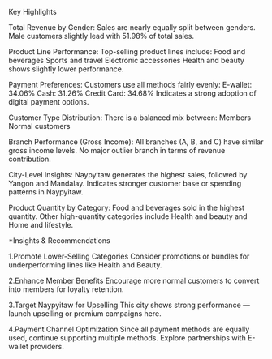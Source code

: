 Key Highlights

Total Revenue by Gender:
  Sales are nearly equally split between genders.
  Male customers slightly lead with 51.98% of total sales.
  
Product Line Performance:
  Top-selling product lines include:
    Food and beverages
    Sports and travel
    Electronic accessories
  Health and beauty shows slightly lower performance.
  
Payment Preferences:
  Customers use all methods fairly evenly:
    E-wallet: 34.06%
    Cash: 31.26%
    Credit Card: 34.68%
  Indicates a strong adoption of digital payment options.

Customer Type Distribution:
  There is a balanced mix between:
    Members
    Normal customers

Branch Performance (Gross Income):
  All branches (A, B, and C) have similar gross income levels.
  No major outlier branch in terms of revenue contribution.

City-Level Insights:
  Naypyitaw generates the highest sales, followed by Yangon and Mandalay.
  Indicates stronger customer base or spending patterns in Naypyitaw.

Product Quantity by Category:
  Food and beverages sold in the highest quantity.
  Other high-quantity categories include Health and beauty and Home and lifestyle.

*Insights & Recommendations

1.Promote Lower-Selling Categories
Consider promotions or bundles for underperforming lines like Health and Beauty.

2.Enhance Member Benefits
Encourage more normal customers to convert into members for loyalty retention.

3.Target Naypyitaw for Upselling
This city shows strong performance — launch upselling or premium campaigns here.

4.Payment Channel Optimization
Since all payment methods are equally used, continue supporting multiple methods.
Explore partnerships with E-wallet providers.

